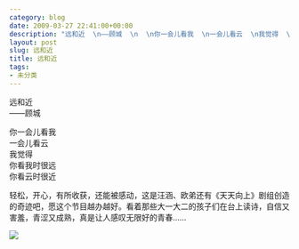 ```yaml
---
category: blog
date: 2009-03-27 22:41:00+00:00
description: "远和近  \n——顾城  \n  \n你一会儿看我  \n一会儿看云  \n我觉得  \n你"
layout: post
slug: 远和近
title: 远和近
tags:
- 未分类
---
```


远和近  
——顾城  
  
你一会儿看我  
一会儿看云  
我觉得  
你看我时很远  
你看云时很近  
  
轻松，开心，有所收获，还能被感动，这是汪涵、欧弟还有《天天向上》剧组创造的奇迹吧，愿这个节目越办越好。看着那些大一大二的孩子们在台上读诗，自信又害羞，青涩又成熟，真是让人感叹无限好的青春……  


![](http://img.zemanta.com/pixy.gif?x-id=a97a7e16-29f9-8255-bfc9-8c2704bd31d7)
